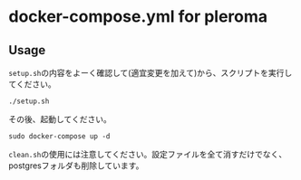 # docker-compose.yml for pleroma


## Usage
`setup.sh`の内容をよーく確認して(適宜変更を加えて)から、スクリプトを実行してください。
```
./setup.sh
```
その後、起動してください。
```
sudo docker-compose up -d
```


`clean.sh`の使用には注意してください。設定ファイルを全て消すだけでなく、postgresフォルダも削除しています。


